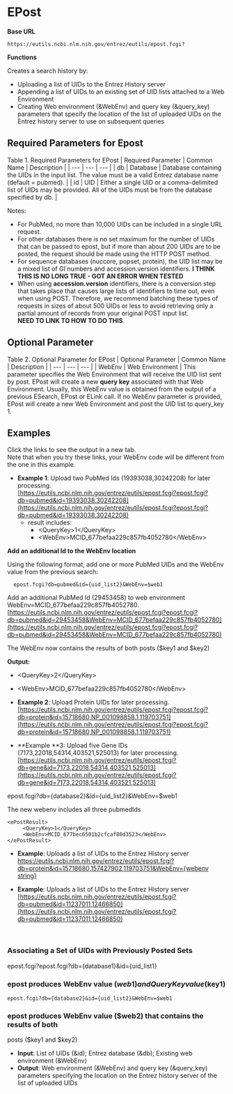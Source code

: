 # EPost

**Base URL**
```
https://eutils.ncbi.nlm.nih.gov/entrez/eutils/epost.fcgi?
```
**Functions**

Creates a search history by:
  * Uploading a list of UIDs to the Entrez History server
  * Appending a list of UIDs to an existing set of UID lists attached to a Web Environment
  * Creating Web environment (&WebEnv) and query key (&query_key) parameters that specify the location of the list of uploaded UIDs on the Entrez history server to use on subsequent queries

## Required Parameters for Epost 

Table 1. Required Parameters for EPost
|  Required Parameter | Common Name | Description |
| --- | --- | --- |
| db  | Database |  Database containing the UIDs in the input list. The value must be a valid Entrez database name (default = pubmed). |
| id | UID | Either a single UID or a comma-delimited list of UIDs may be provided. All of the UIDs must be from the database specified by db. |

 
Notes:
  * For PubMed, no more than 10,000 UIDs can be included in a single URL request.
  * For other databases there is no set maximum for the number of UIDs that can be passed to epost, but if more than about 200 UIDs are to be posted, the request should be made using the HTTP POST method.
  * For sequence databases (nuccore, popset, protein), the UID list may be a mixed list of GI numbers and accession.version identifiers.  **I THINK THIS IS NO LONG TRUE - GOT AN ERROR WHEN TESTED**
  * When using **accession.version** identifiers, there is a conversion step that takes place that causes large lists of identifiers to time out, even when using POST. Therefore, we recommend batching these types of requests in sizes of about 500 UIDs or less to avoid retrieving only a partial amount of records from your original POST input list. <br> **NEED TO LINK TO HOW TO DO THIS**.

## Optional Parameter

Table 2. Optional Parameter for EPost
|  Optional Parameter | Common Name | Description |
| --- | --- | --- |
| WebEnv | Web Environment | This parameter specifies the Web Environment that will receive the UID list sent by post. EPost will create a new **query key** associated with that Web Environment. Usually, this WebEnv value is obtained from the output of a previous ESearch, EPost or ELink call. If no WebEnv parameter is provided, EPost will create a new Web Environment and post the UID list to query_key 1.


## Examples 
Click the links to see the output in a new tab. <br> Note that when you try these links, your WebEnv code will be different from the one in this example.

  * **Example 1**: Upload two PubMed Ids (19393038,30242208) for later processing. <br>[https://eutils.ncbi.nlm.nih.gov/entrez/eutils/epost.fcgi?epost.fcgi?db=pubmed&id=19393038,30242208](https://eutils.ncbi.nlm.nih.gov/entrez/eutils/epost.fcgi?epost.fcgi?db=pubmed&id=19393038,30242208)
    * result includes:
      * \<QueryKey\>1\</QueryKey\>
      * \<WebEnv\>MCID_677befaa229c857fb4052780\</WebEnv\> 
 
  **Add an additional Id to the WebEnv location**

Using the following format, add one or more PubMed UIDs and the WebEnv value from the previous search:
```
  epost.fcgi?db=pubmed&id={uid_list2}&WebEnv=$web1
```

Add an additional PubMed Id (29453458) to web environment WebEnv=MCID_677befaa229c857fb4052780. <br>[https://eutils.ncbi.nlm.nih.gov/entrez/eutils/epost.fcgi?epost.fcgi?db=pubmed&id=29453458&WebEnv=MCID_677befaa229c857fb4052780](https://eutils.ncbi.nlm.nih.gov/entrez/eutils/epost.fcgi?epost.fcgi?db=pubmed&id=29453458&WebEnv=MCID_677befaa229c857fb4052780)

The WebEnv now contains the results of both posts ($key1 and $key2)

**Output:**
  * \<QueryKey\>2\</QueryKey\>
  * \<WebEnv\>MCID_677befaa229c857fb4052780\</WebEnv\>
 

 
  
  
  * **Example 2**: Upload Protein UIDs for later processing. <br> [https://eutils.ncbi.nlm.nih.gov/entrez/eutils/epost.fcgi?epost.fcgi?db=protein&id=15718680,NP_001098858.1,119703751](https://eutils.ncbi.nlm.nih.gov/entrez/eutils/epost.fcgi?epost.fcgi?db=protein&id=15718680,NP_001098858.1,119703751)
  * **Example **3: Upload five Gene IDs (7173,22018,54314,403521,525013) for later processing.<br>[https://eutils.ncbi.nlm.nih.gov/entrez/eutils/epost.fcgi?db=gene&id=7173,22018,54314,403521,525013](https://eutils.ncbi.nlm.nih.gov/entrez/eutils/epost.fcgi?db=gene&id=7173,22018,54314,403521,525013)


 


  epost.fcgi?db={database2}&id={uid_list2}&WebEnv=$web1

The new webenv includes all three pubmedIds
  

```
<ePostResult>
     <QueryKey>1</QueryKey>
     <WebEnv>MCID_677bec6501b2cfcaf80d3523</WebEnv>
</ePostResult>
```
  * **Example**: Uploads a list of UIDs to the Entrez History server <br> [https://eutils.ncbi.nlm.nih.gov/entrez/eutils/epost.fcgi?db=protein&id=15718680,157427902,119703751&WebEnv={webenv string}](https://eutils.ncbi.nlm.nih.gov/entrez/eutils/epost.fcgi?db=protein&id=15718680,157427902,119703751) 

  * **Example**: Uploads a list of UIDs to the Entrez History server<br>
[https://eutils.ncbi.nlm.nih.gov/entrez/eutils/epost.fcgi?db=pubmed&id=11237011,12466850](https://eutils.ncbi.nlm.nih.gov/entrez/eutils/epost.fcgi?db=pubmed&id=11237011,12466850)

<br>





### Associating a Set of UIDs with Previously Posted Sets


epost.fcgi?epost.fcgi?db={database1}&id={uid_list1}
 
### epost produces WebEnv value ($web1) and QueryKey value ($key1)
```
epost.fcgi?db={database2}&id={uid_list2}&WebEnv=$web1
```
### epost produces WebEnv value ($web2) that contains the results of both 
posts ($key1 and $key2)

  * **Input**: List of UIDs (&id); Entrez database (&db); Existing web environment (&WebEnv)
  * **Output**: Web environment (&WebEnv) and query key (&query_key) parameters specifying the location on the Entrez history server of the list of uploaded UIDs
